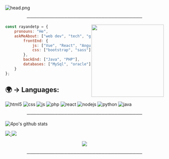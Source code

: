 ![head.png](https://cdn.discordapp.com/attachments/830119828370096138/837276428449873940/zrhrehreh.gif.7e73946528fb459a8df87accb752aa42.gif)

<p align="center">
─────────────────────────────────────
</p>

<img align='right' src="https://cdn.discordapp.com/attachments/830119828370096138/837277727064719380/Maroc.gif" width="230">

```javascript
const rayandetp = {
    pronouns: "He",
    askMeAbout: ["web dev", "tech", "game"],
        frontEnd: {
            js: ["Vue", "React", "Angular"],
            css: ["bootstrap", "sass"]
        },
        backEnd: ["Java", "PHP"],
        databases: ["MySql", "oracle"],
    }
};
```

## 🌍 → Languages:
<p>
<img alt="html5" src="https://img.shields.io/badge/-HTML5-E34F26?style=flat-square&logo=html5&logoColor=white" />
  <img alt="css" src="https://img.shields.io/badge/-CSS-00A6FF?style=flat-square&logo=css3&logoColor=white" />
  <img alt="js" src="https://img.shields.io/badge/-Javascript-FFEE00?style=flat-square&logo=javascript&logoColor=black" />
  <img alt="php" src="https://img.shields.io/badge/-PHP-FFB120?style=flat-square&logo=php&logoColor=white" />
  <img alt="react" src="https://img.shields.io/badge/-React-45B8D8?style=flat-square&logo=react&logoColor=white" />
  <img alt="nodejs" src="https://img.shields.io/badge/-NodeJS-43853D?style=flat-square&logo=Node.js&logoColor=white" />
  <img alt="python" src="https://img.shields.io/badge/-Python-21B500?style=flat-square&logo=python&logoColor=white" />
  <img alt="java" src="https://img.shields.io/badge/-Java-4495CF?style=flat-square&logo=java&logoColor=white" />
</p> 

<p align="center">
─────────────────────────────────────
</p>

![4po's github stats](https://github-readme-stats.vercel.app/api?username=Hewyu&hide=contribs,prs&count_private=true&show_icons=true)

<a href="https://github.com/4po">
  <img src="https://img.shields.io/github/followers/4po">
</a>
<a href="https://github.com/4po">
   <img src="https://komarev.com/ghpvc/?username=4po">
</a>

<p align="center">
   <img src="https://i.ibb.co/k0hcZdh/ezgif-com-crop.gif">
</p>

<p align="center">
─────────────────────────────────────
</p>
